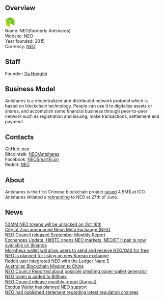 ## Overview
   ![logo](logo/neo.png)  
   Name: NEO(formerly Antshares)  
   Website: [NEO](https://neo.org)  
   Year founded: 2015  
   Currency: [NEO](https://coinmarketcap.com/currencies/neo/)  
## Staff
   Founder: [Da Hongfei](../people/da_hongfei.md)   
## Business Model
   Antshares is a decentralized and distributed network protocol which is based on blockchain technology. People can use it to digitalize assets or shares, and accomplish some financial business through peer-to-peer network such as registration and issuing, make transactions, settlement and payment.
## Contacts
   GitHub: [neo](https://github.com/neo-project)  
   Bitcointalk: [NEO/Antshares](https://bitcointalk.org/index.php?topic=1571738.0)  
   Facebook: [NEOSmartEcon](https://www.facebook.com/NEOSmartEcon/)  
   Reddit: [NEO](https://www.reddit.com/r/NEO/)  
## About
Antshares is the first Chinese blockchain project [raised](http://www.financemagnates.com/cryptocurrency/innovation/antshares-blockchain-completes-ico-securing-4-5m-and-microsoft-partnership/) 4.5M$ at ICO. Antshares initiated a [rebranding](https://neo.org/ru-RU/Blog/Details/61) to NEO at 27th of June.
## News
[50MM NEO tokens will be unlocked on Oct 16th](../news/neo_13-10-17.md)  
[City of Zion announced Neon Meta Exchange (NEX)](../news/neo_12-10-17.md)  
[NEO Council released September Monthly Report](../news/neo_02-10-17.md)  
[Exchanges Update: HitBTC opens NEO markets, NEO/ETH pair is now available on Binance](../news/neo2_28-09-17.md)  
[Morpheus wallet will allow users to send and receive NEO/GAS for free](../news/neo_28-09-17.md)  
[NEO is planned for listing on new Korean exchange](../news/neo_20-09-17.md)  
[Reddit user integrated NEO with the Ledger Nano S](../news/neo_13-09-17.md)  
[Australian Blockchain Mission to China](../news/neo2_11-09-17.md)  
[NEO Council Reported about possible phishing paper wallet generator](../news/neo_11-09-17.md)  
[NEO token is added to Bitfinex](../news/neo_08-09-17.md)  
[NEO Council release monthly report (August)](../news/neo2_08-09-17.md)  
[Exodus Wallet has planned NEO support](../news/neo3_08-09-17.md)  
[NEO had published statement regarding latest regulation changes](../news/neo_05-09-17.md)  
